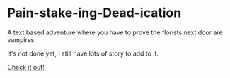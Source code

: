 # Pain-stake-ing-Dead-ication
A text based adventure where you have to prove the florists next door are vampires

It's not done yet, I still have lots of story to add to it.

[Check it out!](https://maxkrishkapachal.github.io/Pain-stake-ing-Dead-ication/)
